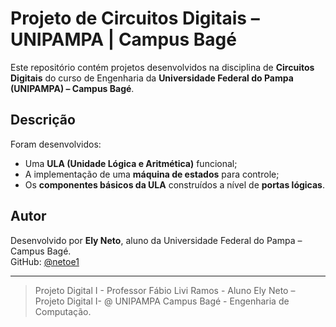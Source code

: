 # Projeto de Circuitos Digitais – UNIPAMPA | Campus Bagé

Este repositório contém projetos desenvolvidos na disciplina de **Circuitos Digitais** do curso de Engenharia da **Universidade Federal do Pampa (UNIPAMPA) – Campus Bagé**.

## Descrição

Foram desenvolvidos:

- Uma **ULA (Unidade Lógica e Aritmética)** funcional;
- A implementação de uma **máquina de estados** para controle;
- Os **componentes básicos da ULA** construídos a nível de **portas lógicas**.

## Autor

Desenvolvido por **Ely Neto**, aluno da Universidade Federal do Pampa – Campus Bagé.  
GitHub: [@netoe1](https://github.com/netoe1)

---

> Projeto Digital I - Professor Fábio Livi Ramos - Aluno Ely Neto – Projeto Digital I-  @ UNIPAMPA Campus Bagé - Engenharia de Computação.
